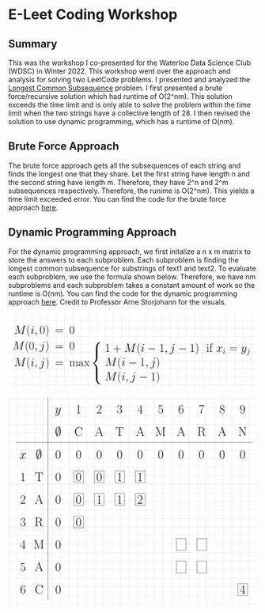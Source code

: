 # E-Leet Coding Workshop

## Summary

This was the workshop I co-presented for the Waterloo Data Science Club (WDSC) in Winter 2022. This workshop went over the approach and analysis for solving two LeetCode problems. I presented and analyzed the [Longest Common Subsequence](https://leetcode.com/problems/longest-common-subsequence/) problem. I first presented a brute force/recursive solution which had runtime of O(2^nm). This solution exceeds the time limit and is only able to solve the problem within the time limit when the two strings have a collective length of 28. I then revised the solution to use dynamic programming, which has a runtime of O(nm).

## Brute Force Approach

The brute force approach gets all the subsequences of each string and finds the longest one that they share. Let the first string have length n and the second string have length m. Therefore, they have 2^n and 2^m subsequences respectively. Therefore, the runime is O(2^nm). This yields a time limit exceeded error. You can find the code for the brute force approach [here](https://github.com/J-Douglas/DataScienceClubWorkshops/blob/main/ELeetCodeWorkshop/DynamicProgrammingSession/bruteforce.py). 

## Dynamic Programming Approach

For the dynamic programming approach, we first initalize a n x m matrix to store the answers to each subproblem. Each subproblem is finding the longest common subsequence for substrings of text1 and text2. To evaluate each subproblem, we use the formula shown below. Therefore, we have nm subproblems and each subproblem takes a constant amount of work so the runtime is O(nm). You can find the code for the dynamic programming approach [here](https://github.com/J-Douglas/DataScienceClubWorkshops/blob/main/ELeetCodeWorkshop/DynamicProgrammingSession/LongestCommonSubsequence.py). Credit to Professor Arne Storjohann for the visuals.

![Subproblem Formula](img/SubproblemFormula.jpg)

![Example DP Table](img/DPTable.jpg)

